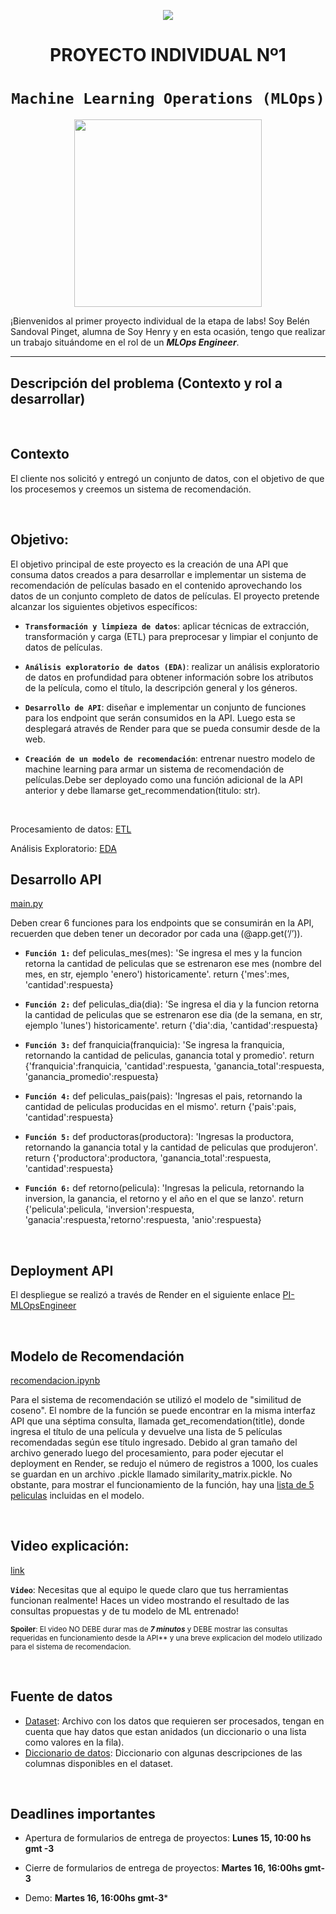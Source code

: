 <p align=center><img src=https://d31uz8lwfmyn8g.cloudfront.net/Assets/logo-henry-white-lg.png><p>

# <h1 align=center> **PROYECTO INDIVIDUAL Nº1** </h1>

# <h1 align=center>**`Machine Learning Operations (MLOps)`**</h1>

<p align="center">
<img src="https://user-images.githubusercontent.com/67664604/217914153-1eb00e25-ac08-4dfa-aaf8-53c09038f082.png"  height=300>
</p>

¡Bienvenidos al primer proyecto individual de la etapa de labs! Soy Belén Sandoval Pinget, alumna de Soy Henry y en esta ocasión, tengo que realizar un trabajo situándome en el rol de un ***MLOps Engineer***.  

<hr>  

## **Descripción del problema (Contexto y rol a desarrollar)**
<br/>

## **Contexto**

El cliente nos solicitó y entregó un conjunto de datos, con el objetivo de que los procesemos y creemos un sistema de recomendación.


<br/>

## **Objetivo**:



El objetivo principal de este proyecto es la creación de una API que consuma datos creados a para desarrollar e implementar un sistema de recomendación de películas basado en el contenido aprovechando los datos de un conjunto completo de datos de películas. El proyecto pretende alcanzar los siguientes objetivos específicos:

+ **`Transformación y limpieza de datos`**: aplicar técnicas de extracción, transformación y carga (ETL) para preprocesar y limpiar el conjunto de datos de películas.

+ **`Análisis exploratorio de datos (EDA)`**: realizar un análisis exploratorio de datos en profundidad para obtener información sobre los atributos de la película, como el título, la descripción general y los géneros.
  
+ **`Desarrollo de API`**: diseñar e implementar un conjunto de funciones para los endpoint que serán consumidos en la API. Luego esta se desplegará através de Render para que se pueda consumir desde de la web. 

+ **`Creación de un modelo de recomendación`**: entrenar nuestro modelo de machine learning para armar un sistema de recomendación de películas.Debe ser deployado como una función adicional de la API anterior y debe llamarse get_recommendation(titulo: str).

<br/>

Procesamiento de datos: [ETL](https://github.com/BeluSandoval/PI_ML_OPS/blob/main/ETL.ipynb)

Análisis Exploratorio: [EDA](https://github.com/BeluSandoval/PI_ML_OPS/blob/main/EDA.ipynb)

## **Desarrollo API**

 [main.py](https://github.com/BeluSandoval/PI_ML_OPS/blob/main/main.py)

Deben crear 6 funciones para los endpoints que se consumirán en la API, recuerden que deben tener un decorador por cada una (@app.get(‘/’)).

+ **`Función 1:`** def peliculas_mes(mes): 'Se ingresa el mes y la funcion retorna la cantidad de peliculas que se estrenaron ese mes (nombre del mes, en str, ejemplo 'enero') historicamente'.
return {'mes':mes, 'cantidad':respuesta}

+ **`Función 2:`** def peliculas_dia(dia): 'Se ingresa el dia y la funcion retorna la cantidad de peliculas que se estrenaron ese dia (de la semana, en str, ejemplo 'lunes') historicamente'.
return {'dia':dia, 'cantidad':respuesta}

+ **`Función 3:`** def franquicia(franquicia): 'Se ingresa la franquicia, retornando la cantidad de peliculas, ganancia total y promedio'.
 return {'franquicia':franquicia, 'cantidad':respuesta, 'ganancia_total':respuesta, 'ganancia_promedio':respuesta}

+ **`Función 4:`** def peliculas_pais(pais): 'Ingresas el pais, retornando la cantidad de peliculas producidas en el mismo'. 
return {'pais':pais, 'cantidad':respuesta}

+ **`Función 5:`** def productoras(productora): 'Ingresas la productora, retornando la ganancia total y la cantidad de peliculas que produjeron'.
return {'productora':productora, 'ganancia_total':respuesta, 'cantidad':respuesta}

+ **`Función 6:`** def retorno(pelicula): 'Ingresas la pelicula, retornando la inversion, la ganancia, el retorno y el año en el que se lanzo'. 
return {'pelicula':pelicula, 'inversion':respuesta, 'ganacia':respuesta,'retorno':respuesta, 'anio':respuesta}


<br/>


## **Deployment API**

El despliegue se realizó a través de Render en el siguiente enlace [PI-MLOpsEngineer](https://pimlops-yelj.onrender.com/docs)



<br/>


## **Modelo de Recomendación**

[recomendacion.ipynb](https://github.com/BeluSandoval/PI_ML_OPS/blob/main/Recomendacion.ipynb)

Para el sistema de recomendación se utilizó el modelo de "similitud de coseno". El nombre de la función se puede encontrar en la misma interfaz API que una séptima consulta, llamada get_recomendation(title), donde ingresa el título de una película y devuelve una lista de 5 películas recomendadas según ese título ingresado. Debido al gran tamaño del archivo generado luego del procesamiento, para poder ejecutar el deployment en Render, se redujo el número de registros a 1000, los cuales se guardan en un archivo .pickle llamado similarity_matrix.pickle. No obstante, para mostrar el funcionamiento de la función, hay una [lista de 5 peliculas](https://github.com/BeluSandoval/PI_ML_OPS/blob/main/5_peliculas.txt) incluidas en el modelo.

<br/>


## **Video explicación:**
[link](https://www.youtube.com/watch?v=3KWKnBZ7eiA)


**`Video`**: Necesitas que al equipo le quede claro que tus herramientas funcionan realmente! Haces un video mostrando el resultado de las consultas propuestas y de tu modelo de ML entrenado!

<sub> **Spoiler**: El video NO DEBE durar mas de ***7 minutos*** y DEBE mostrar las consultas requeridas en funcionamiento desde la API** y una breve explicacion del modelo utilizado para el sistema de recomendacion. <sub/>

<br/>


## **Fuente de datos**

+ [Dataset](https://drive.google.com/file/d/1Rp7SNuoRnmdoQMa5LWXuK4i7W1ILblYb/view?usp=sharing): Archivo con los datos que requieren ser procesados, tengan en cuenta que hay datos que estan anidados (un diccionario o una lista como valores en la fila).
+ [Diccionario de datos](https://docs.google.com/spreadsheets/d/1QkHH5er-74Bpk122tJxy_0D49pJMIwKLurByOfmxzho/edit#gid=0): Diccionario con algunas descripciones de las columnas disponibles en el dataset.


  
<br/>

## **Deadlines importantes**

+ Apertura de formularios de entrega de proyectos: **Lunes 15, 10:00 hs gmt -3**

+ Cierre de formularios de entrega de proyectos: **Martes 16, 16:00hs gmt-3**
  
+ Demo: **Martes 16, 16:00hs gmt-3*** 

